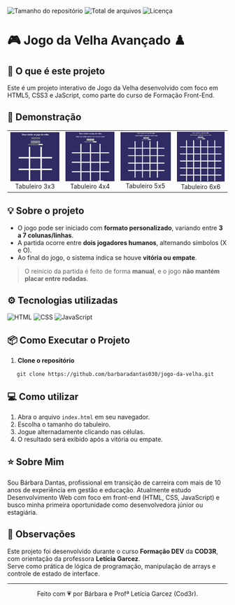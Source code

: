 ![Tamanho do repositório](https://img.shields.io/github/repo-size/barbaradantas030/JOGO-DA-VELHA?style=plastic)
![Total de arquivos](https://img.shields.io/github/directory-file-count/barbaradantas030/JOGO-DA-VELHA?type=file&style=plastic)
![Licença](https://img.shields.io/github/license/barbaradantas030/altera-fundo?style=plastic)


# 🎮 Jogo da Velha Avançado ♟️

## 🤔 O que é este projeto 
Este é um projeto interativo de Jogo da Velha desenvolvido com foco em HTML5, CSS3 e JaScript, como parte do curso de Formação Front-End.

## 💎 Demonstração 

<table align="center">
<tr>      
<td align="center"><img src="./assets/gifs/Jogo-da-velha3.gif" alt="Aplicação funcionando com 3" width="203px"><br>Tabuleiro 3x3</img></td>
<td align="center"><img src="./assets/gifs/Jogo-da-velha4.gif" alt="Aplicação funcionando com 4" width="200px"><br>Tabuleiro 4x4</img></td>
<td align="center"><img src="./assets/gifs/Jogo-da-velha5.gif" alt="Aplicação funcionando com 5" width="210px"><br>Tabuleiro 5x5</img></td>
<td align="center"><img src="./assets/gifs/Jogo-da-velha6.gif" alt="Aplicação funcionando com 6" width="195px"><br>Tabuleiro 6x6</img></td>
</tr>
</table>

## 💡 Sobre o projeto

- O jogo pode ser iniciado com **formato personalizado**, variando entre **3 a 7 colunas/linhas**.
- A partida ocorre entre **dois jogadores humanos**, alternando símbolos (X e O).
- Ao final do jogo, o sistema indica se houve **vitória ou empate**.

> O reinício da partida é feito de forma **manual**, e o jogo **não mantém placar entre rodadas**.

## ⚙️ Tecnologias utilizadas

![HTML](https://img.shields.io/badge/HTML5-E34F26?style=plastic&logo=html5&logoColor=white)
![CSS](https://img.shields.io/badge/CSS3-1572B6?style=plastic&logo=css3&logoColor=white)
![JavaScript](https://img.shields.io/badge/JavaScript-323330?style=plastic&logo=javascript&logoColor=F7DF1E)


## 📦 Como Executar o Projeto

1. **Clone o repositório**
```
   git clone https://github.com/barbaradantas030/jogo-da-velha.git
```

## 💻 Como utilizar

1. Abra o arquivo `index.html` em seu navegador.
2. Escolha o tamanho do tabuleiro.
3. Jogue alternadamente clicando nas células.
4. O resultado será exibido após a vitória ou empate.

## ⭐ Sobre Mim
Sou Bárbara Dantas, profissional em transição de carreira com mais de 10 anos de experiência em gestão e educação. Atualmente estudo Desenvolvimento Web com foco em front-end (HTML, CSS, JavaScript) e busco minha primeira oportunidade como desenvolvedora júnior ou estagiária.

## 📌 Observações

Este projeto foi desenvolvido durante o curso **Formação DEV** da **COD3R**, com orientação da professora **Letícia Garcez**.  
Serve como prática de lógica de programação, manipulação de arrays e controle de estado de interface.

----------

<p align="center">Feito com 💗 por Bárbara e Profª Letícia Garcez (Cod3r).</p>

